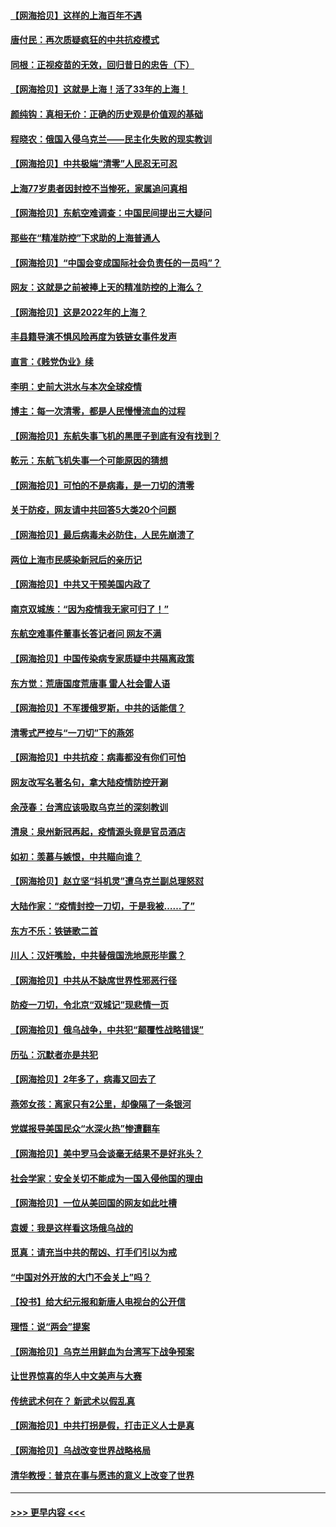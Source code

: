 #### [【网海拾贝】这样的上海百年不遇](../pages/nsc993/n13692603.md?t=04040553) 
#### [唐付民：再次质疑疯狂的中共抗疫模式](../pages/nsc993/n13691971.md?t=04040553) 
#### [同根：正视疫苗的无效，回归昔日的忠告（下）](../pages/nsc993/n13688756.md?t=04040553) 
#### [【网海拾贝】这就是上海！活了33年的上海！](../pages/nsc993/n13688654.md?t=04040553) 
#### [颜纯钩：真相无价：正确的历史观是价值观的基础](../pages/nsc993/n13688555.md?t=04040553) 
#### [程晓农：俄国入侵乌克兰——民主化失败的现实教训](../pages/nsc993/n13686006.md?t=04040553) 
#### [【网海拾贝】中共极端“清零”人民忍无可忍](../pages/nsc993/n13685914.md?t=04040553) 
#### [上海77岁患者因封控不当惨死，家属追问真相](../pages/nsc993/n13685891.md?t=04040553) 
#### [【网海拾贝】东航空难调查：中国民间提出三大疑问](../pages/nsc993/n13683137.md?t=04040553) 
#### [那些在“精准防控”下求助的上海普通人](../pages/nsc993/n13683088.md?t=04040553) 
#### [【网海拾贝】“中国会变成国际社会负责任的一员吗”？](../pages/nsc993/n13680707.md?t=04040553) 
#### [网友：这就是之前被捧上天的精准防控的上海么？](../pages/nsc993/n13680287.md?t=04040553) 
#### [【网海拾贝】这是2022年的上海？](../pages/nsc993/n13678253.md?t=04040553) 
#### [丰县籍导演不惧风险再度为铁链女事件发声](../pages/nsc993/n13678215.md?t=04040553) 
#### [直言：《贱党伪业》续](../pages/nsc993/n13678056.md?t=04040553) 
#### [李明：史前大洪水与本次全球疫情](../pages/nsc993/n13677332.md?t=04040553) 
#### [博主：每一次清零，都是人民慢慢流血的过程](../pages/nsc993/n13676078.md?t=04040553) 
#### [【网海拾贝】东航失事飞机的黑匣子到底有没有找到？](../pages/nsc993/n13676034.md?t=04040553) 
#### [乾元：东航飞机失事一个可能原因的猜想](../pages/nsc993/n13675834.md?t=04040553) 
#### [【网海拾贝】可怕的不是病毒，是一刀切的清零](../pages/nsc993/n13674403.md?t=04040553) 
#### [关于防疫，网友请中共回答5大类20个问题](../pages/nsc993/n13674318.md?t=04040553) 
#### [【网海拾贝】最后病毒未必防住，人民先崩溃了](../pages/nsc993/n13672307.md?t=04040553) 
#### [两位上海市民感染新冠后的亲历记](../pages/nsc993/n13672217.md?t=04040553) 
#### [【网海拾贝】中共又干预美国内政了](../pages/nsc993/n13669564.md?t=04040553) 
#### [南京双城族：“因为疫情我无家可归了！”](../pages/nsc993/n13669511.md?t=04040553) 
#### [东航空难事件董事长答记者问 网友不满](../pages/nsc993/n13669436.md?t=04040553) 
#### [【网海拾贝】中国传染病专家质疑中共隔离政策](../pages/nsc993/n13667190.md?t=04040553) 
#### [东方觉：荒唐国度荒唐事 雷人社会雷人语](../pages/nsc993/n13666926.md?t=04040553) 
#### [【网海拾贝】不军援俄罗斯，中共的话能信？](../pages/nsc993/n13664594.md?t=04040553) 
#### [清零式严控与“一刀切”下的燕郊](../pages/nsc993/n13664450.md?t=04040553) 
#### [【网海拾贝】中共抗疫：病毒都没有你们可怕](../pages/nsc993/n13662063.md?t=04040553) 
#### [网友改写名著名句，拿大陆疫情防控开涮](../pages/nsc993/n13661999.md?t=04040553) 
#### [余茂春：台湾应该吸取乌克兰的深刻教训](../pages/nsc993/n13661829.md?t=04040553) 
#### [清泉：泉州新冠再起，疫情源头竟是官员酒店](../pages/nsc993/n13660898.md?t=04040553) 
#### [如初：羡慕与嫉恨，中共瞄向谁？](../pages/nsc993/n13660773.md?t=04040553) 
#### [【网海拾贝】赵立坚“抖机灵”遭乌克兰副总理怒怼](../pages/nsc993/n13659660.md?t=04040553) 
#### [大陆作家：“疫情封控一刀切，于是我被……了”](../pages/nsc993/n13659323.md?t=04040553) 
#### [东方不乐：铁链歌二首](../pages/nsc993/n13659123.md?t=04040553) 
#### [川人：汉奸嘴脸，中共替俄国洗地原形毕露？](../pages/nsc993/n13657995.md?t=04040553) 
#### [【网海拾贝】中共从不缺席世界性邪恶行径](../pages/nsc993/n13657799.md?t=04040553) 
#### [防疫一刀切，令北京“双城记”现悲情一页](../pages/nsc993/n13657746.md?t=04040553) 
#### [【网海拾贝】俄乌战争，中共犯“颠覆性战略错误”](../pages/nsc993/n13655760.md?t=04040553) 
#### [历弘：沉默者亦是共犯](../pages/nsc993/n13652799.md?t=04040553) 
#### [【网海拾贝】2年多了，病毒又回去了](../pages/nsc993/n13652629.md?t=04040553) 
#### [燕郊女孩：离家只有2公里，却像隔了一条银河](../pages/nsc993/n13652450.md?t=04040553) 
#### [党媒报导美国民众“水深火热”惨遭翻车](../pages/nsc993/n13649966.md?t=04040553) 
#### [【网海拾贝】美中罗马会谈毫无结果不是好兆头？](../pages/nsc993/n13649860.md?t=04040553) 
#### [社会学家：安全关切不能成为一国入侵他国的理由](../pages/nsc993/n13649744.md?t=04040553) 
#### [【网海拾贝】一位从美回国的网友如此吐槽](../pages/nsc993/n13647381.md?t=04040553) 
#### [袁媛：我是这样看这场俄乌战的](../pages/nsc993/n13644892.md?t=04040553) 
#### [觅真：请充当中共的帮凶、打手们引以为戒](../pages/nsc993/n13644228.md?t=04040553) 
#### [“中国对外开放的大门不会关上”吗？](../pages/nsc993/n13644191.md?t=04040553) 
#### [【投书】给大纪元报和新唐人电视台的公开信](../pages/nsc993/n13644124.md?t=04040553) 
#### [理悟：说“两会”提案](../pages/nsc993/n13643927.md?t=04040553) 
#### [【网海拾贝】乌克兰用鲜血为台湾写下战争预案](../pages/nsc993/n13643578.md?t=04040553) 
#### [让世界惊喜的华人中文美声与大赛](../pages/nsc993/n13641647.md?t=04040553) 
#### [传统武术何在？ 新武术以假乱真](../pages/nsc993/n13641615.md?t=04040553) 
#### [【网海拾贝】中共打拐是假，打击正义人士是真](../pages/nsc993/n13641238.md?t=04040553) 
#### [【网海拾贝】乌战改变世界战略格局](../pages/nsc993/n13639171.md?t=04040553) 
#### [清华教授：普京在事与愿违的意义上改变了世界](../pages/nsc993/n13639019.md?t=04040553) 

----
#### [ >>> 更早内容 <<< ](../indexes/nsc993-earlier.md)
